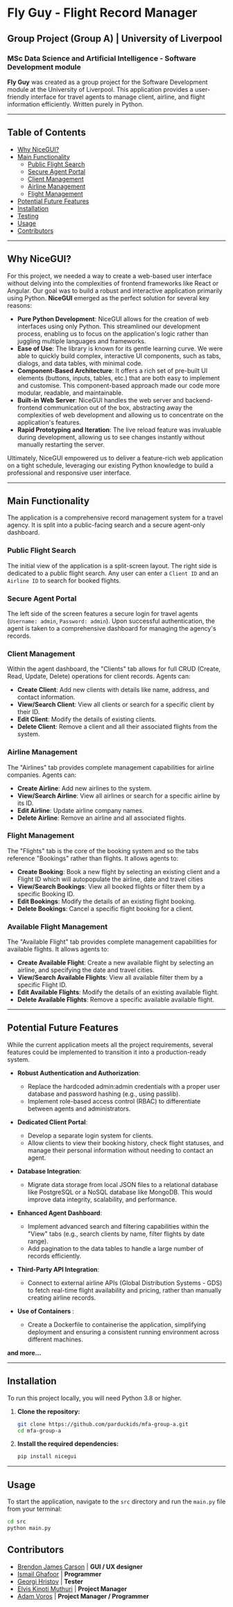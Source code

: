 # Fly Guy - Flight Record Manager
##  Group Project (Group A) | University of Liverpool
### MSc Data Science and Artificial Intelligence - Software Development module 

<strong>Fly Guy</strong> was created as a group project for the Software Development module at the University of Liverpool. This application provides a user-friendly interface for travel agents to manage client, airline, and flight information efficiently. Written purely in Python.

---

## Table of Contents

- [Why NiceGUI?](#why-nicegui)
- [Main Functionality](#main-functionality)
  - [Public Flight Search](#public-flight-search)
  - [Secure Agent Portal](#secure-agent-portal)
  - [Client Management](#client-management)
  - [Airline Management](#airline-management)
  - [Flight Management](#flight-management)
- [Potential Future Features](#potential-future-features)
- [Installation](#installation)
- [Testing](TESTING.md)
- [Usage](#usage)
- [Contributors](#contributors)

---

## Why NiceGUI?

For this project, we needed a way to create a web-based user interface without delving into the complexities of frontend frameworks like React or Angular. Our goal was to build a robust and interactive application primarily using Python. **NiceGUI** emerged as the perfect solution for several key reasons:

* **Pure Python Development**: NiceGUI allows for the creation of web interfaces using only Python. This streamlined our development process, enabling us to focus on the application's logic rather than juggling multiple languages and frameworks.
* **Ease of Use**: The library is known for its gentle learning curve. We were able to quickly build complex, interactive UI components, such as tabs, dialogs, and data tables, with minimal code.
* **Component-Based Architecture**: It offers a rich set of pre-built UI elements (buttons, inputs, tables, etc.) that are both easy to implement and customise. This component-based approach made our code more modular, readable, and maintainable.
* **Built-in Web Server**: NiceGUI handles the web server and backend-frontend communication out of the box, abstracting away the complexities of web development and allowing us to concentrate on the application's features.
* **Rapid Prototyping and Iteration**: The live reload feature was invaluable during development, allowing us to see changes instantly without manually restarting the server.

Ultimately, NiceGUI empowered us to deliver a feature-rich web application on a tight schedule, leveraging our existing Python knowledge to build a professional and responsive user interface.

---

## Main Functionality

The application is a comprehensive record management system for a travel agency. It is split into a public-facing search and a secure agent-only dashboard.

### Public Flight Search

The initial view of the application is a split-screen layout. The right side is dedicated to a public flight search. Any user can enter a `Client ID` and an `Airline ID` to search for booked flights.

### Secure Agent Portal

The left side of the screen features a secure login for travel agents (`Username: admin`, `Password: admin`). Upon successful authentication, the agent is taken to a comprehensive dashboard for managing the agency's records.

### Client Management

Within the agent dashboard, the "Clients" tab allows for full CRUD (Create, Read, Update, Delete) operations for client records. Agents can:
* **Create Client**: Add new clients with details like name, address, and contact information.
* **View/Search Client**: View all clients or search for a specific client by their ID.
* **Edit Client**: Modify the details of existing clients.
* **Delete Client**: Remove a client and all their associated flights from the system.

### Airline Management

The "Airlines" tab provides complete management capabilities for airline companies. Agents can:
* **Create Airline**: Add new airlines to the system.
* **View/Search Airline**: View all airlines or search for a specific airline by its ID.
* **Edit Airline**: Update airline company names.
* **Delete Airline**: Remove an airline and all associated flights.

### Flight Management

The "Flights" tab is the core of the booking system and so the tabs reference "Bookings" rather than flights. It allows agents to:
* **Create Booking**: Book a new flight by selecting an existing client and a Flight ID which will autopopulate the airline, date and travel cities
* **View/Search Bookings**: View all booked flights or filter them by a specific Booking ID.
* **Edit Bookings**: Modify the details of an existing flight booking.
* **Delete Bookings**: Cancel a specific flight booking for a client.

### Available Flight Management

The "Available Flight" tab provides complete management capabilities for available flights. It allows agents to:
* **Create Available Flight**: Create a new available flight by selecting an airline, and specifying the date and travel cities.
* **View/Search Available Flights**: View all available filter them by a specific Flight ID.
* **Edit Available Flights**: Modify the details of an existing available flight.
* **Delete Available Flights**: Remove a specific available available flight.

---

## Potential Future Features
While the current application meets all the project requirements, several features could be implemented to transition it into a production-ready system.

- <strong>Robust Authentication and Authorization</strong>:
    - Replace the hardcoded admin:admin credentials with a proper user database and password hashing (e.g., using passlib).
    - Implement role-based access control (RBAC) to differentiate between agents and administrators.

- <strong>Dedicated Client Portal</strong>:
    - Develop a separate login system for clients. 
    - Allow clients to view their booking history, check flight statuses, and manage their personal information without needing to contact an agent.

- <strong>Database Integration</strong>:
    - Migrate data storage from local JSON files to a relational database like PostgreSQL or a NoSQL database like MongoDB. This would improve data integrity, scalability, and performance.

- <strong>Enhanced Agent Dashboard</strong>:
    - Implement advanced search and filtering capabilities within the "View" tabs (e.g., search clients by name, filter flights by date range). 
    - Add pagination to the data tables to handle a large number of records efficiently.

- <strong>Third-Party API Integration</strong>:
    - Connect to external airline APIs (Global Distribution Systems - GDS) to fetch real-time flight availability and pricing, rather than manually creating airline records.

- <strong>Use of Containers </strong>:
    - Create a Dockerfile to containerise the application, simplifying deployment and ensuring a consistent running environment across different machines.

<strong> and more...</strong>

---

## Installation

To run this project locally, you will need Python 3.8 or higher.

1.  **Clone the repository:**
    ```bash
    git clone https://github.com/parduckids/mfa-group-a.git
    cd mfa-group-a
    ```

2.  **Install the required dependencies:**
    ```bash
    pip install nicegui
    ```

---

## Usage

To start the application, navigate to the `src` directory and run the `main.py` file from your terminal:

```bash
cd src
python main.py
```

## Contributors
- [Brendon James Carson](https://github.com/brendoncarson) | <strong>GUI / UX designer</strong>
- [Ismail Ghafoor](https://github.com/Vozsco) | <strong>Programmer</strong>
- [Georgi Hristov](https://github.com/Gesh94) | <strong>Tester</strong>
- [Elvis Kinoti Muthuri](https://github.com/ElvisKM) | <strong>Project Manager</strong>
- [Adam Voros](https://github.com/parduckids) | <strong>Project Manager / Programmer</strong>